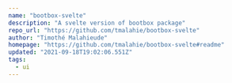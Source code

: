 ```yaml
---
name: "bootbox-svelte"
description: "A svelte version of bootbox package"
repo_url: "https://github.com/tmalahie/bootbox-svelte"
author: "Timothé Malahieude"
homepage: "https://github.com/tmalahie/bootbox-svelte#readme"
updated: "2021-09-18T19:02:06.551Z"
tags: 
  - ui
---
```


